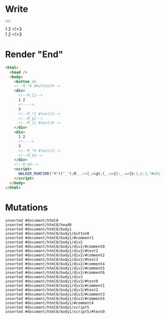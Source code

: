# Write
  <button></button><!--M_*0 #button/0--><div><!--M_[2-->1 2 <!>3<!--M_*2 #text/2--><!--M_$2--><!--M_]1 #text/0--></div><div>1 2 <!>3<!--M_*4 #text/2--><!--M_$4--></div><!--M_$0--><script>WALKER_RUNTIME("M")("_");M._.r=[_=>(_.e={0:_.a={b:2,c:3,"#childScope/1":_.c={"#text/0!":_.b={}}},1:_.c,2:_.b,3:_.d={_:_.a},4:{_:_.d}},_.b._=_.a,_.c["#text/0("]=_._["__tests__/template.marko_1_renderer"](_.a),_.e),2,"__tests__/template.marko_1_c/subscriber",4,"__tests__/template.marko_3_c/subscriber",0,"__tests__/template.marko_0",0];M._.w()</script>


# Render "End"
```html
<html>
  <head />
  <body>
    <button />
    <!--M_*0 #button/0-->
    <div>
      <!--M_[2-->
      1 2 
      <!---->
      3
      <!--M_*2 #text/2-->
      <!--M_$2-->
      <!--M_]1 #text/0-->
    </div>
    <div>
      1 2 
      <!---->
      3
      <!--M_*4 #text/2-->
      <!--M_$4-->
    </div>
    <!--M_$0-->
    <script>
      WALKER_RUNTIME("M")("_");M._.r=[_=&gt;(_.e={0:_.a={b:2,c:3,"#childScope/1":_.c={"#text/0!":_.b={}}},1:_.c,2:_.b,3:_.d={_:_.a},4:{_:_.d}},_.b._=_.a,_.c["#text/0("]=_._["__tests__/template.marko_1_renderer"](_.a),_.e),2,"__tests__/template.marko_1_c/subscriber",4,"__tests__/template.marko_3_c/subscriber",0,"__tests__/template.marko_0",0];M._.w()
    </script>
  </body>
</html>
```

# Mutations
```
inserted #document/html0
inserted #document/html0/head0
inserted #document/html0/body1
inserted #document/html0/body1/button0
inserted #document/html0/body1/#comment1
inserted #document/html0/body1/div2
inserted #document/html0/body1/div2/#comment0
inserted #document/html0/body1/div2/#text1
inserted #document/html0/body1/div2/#comment2
inserted #document/html0/body1/div2/#text3
inserted #document/html0/body1/div2/#comment4
inserted #document/html0/body1/div2/#comment5
inserted #document/html0/body1/div2/#comment6
inserted #document/html0/body1/div3
inserted #document/html0/body1/div3/#text0
inserted #document/html0/body1/div3/#comment1
inserted #document/html0/body1/div3/#text2
inserted #document/html0/body1/div3/#comment3
inserted #document/html0/body1/div3/#comment4
inserted #document/html0/body1/#comment4
inserted #document/html0/body1/script5
inserted #document/html0/body1/script5/#text0
```